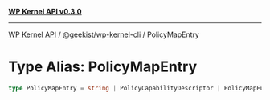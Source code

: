 [**WP Kernel API v0.3.0**](../../../README.md)

---

[WP Kernel API](../../../README.md) / [@geekist/wp-kernel-cli](../README.md) / PolicyMapEntry

# Type Alias: PolicyMapEntry

```ts
type PolicyMapEntry = string | PolicyCapabilityDescriptor | PolicyMapFunction;
```
